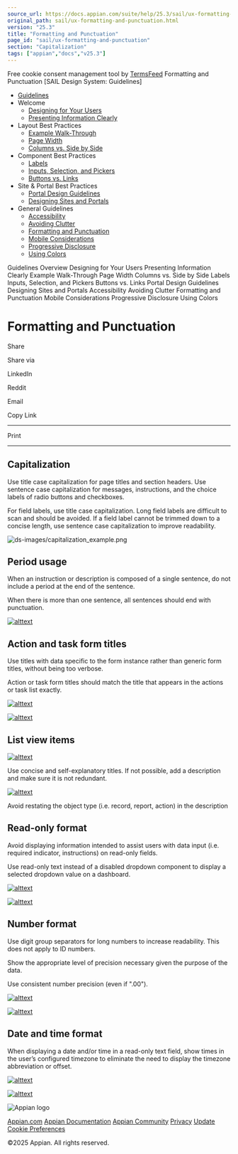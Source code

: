 ```yaml
---
source_url: https://docs.appian.com/suite/help/25.3/sail/ux-formatting-and-punctuation.html
original_path: sail/ux-formatting-and-punctuation.html
version: "25.3"
title: "Formatting and Punctuation"
page_id: "sail/ux-formatting-and-punctuation"
section: "Capitalization"
tags: ["appian","docs","v25.3"]
---
```



Free cookie consent management tool by [TermsFeed](https://www.termsfeed.com/) Formatting and Punctuation \[SAIL Design System: Guidelines\]

-   [Guidelines](/suite/help/25.3/sail/guidance.html)
-   Welcome
    -   [Designing for Your Users](/suite/help/25.3/sail/ux-designing-for-your-users.html)
    -   [Presenting Information Clearly](/suite/help/25.3/sail/ux-presenting-information-clearly.html)
-   Layout Best Practices
    -   [Example Walk-Through](/suite/help/25.3/sail/ux-example-walkthrough.html)
    -   [Page Width](/suite/help/25.3/sail/ux-page-width.html)
    -   [Columns vs. Side by Side](/suite/help/25.3/sail/ux-columns-and-side-by-side.html)
-   Component Best Practices
    -   [Labels](/suite/help/25.3/sail/ux-labels.html)
    -   [Inputs, Selection, and Pickers](/suite/help/25.3/sail/ux-inputs.html)
    -   [Buttons vs. Links](/suite/help/25.3/sail/ux-buttons-vs-links.html)
-   Site & Portal Best Practices
    -   [Portal Design Guidelines](/suite/help/25.3/sail/ux-portals.html)
    -   [Designing Sites and Portals](/suite/help/25.3/sail/ux-site-branding.html)
-   General Guidelines
    -   [Accessibility](/suite/help/25.3/sail/ux-accessibility.html)
    -   [Avoiding Clutter](/suite/help/25.3/sail/ux-avoiding-clutter.html)
    -   [Formatting and Punctuation](#)
    -   [Mobile Considerations](/suite/help/25.3/sail/ux-mobile-considerations.html)
    -   [Progressive Disclosure](/suite/help/25.3/sail/ux-progressive-disclosure.html)
    -   [Using Colors](/suite/help/25.3/sail/ux-color-overview.html)

Guidelines Overview Designing for Your Users Presenting Information Clearly Example Walk-Through Page Width Columns vs. Side by Side Labels Inputs, Selection, and Pickers Buttons vs. Links Portal Design Guidelines Designing Sites and Portals Accessibility Avoiding Clutter Formatting and Punctuation Mobile Considerations Progressive Disclosure Using Colors

# Formatting and Punctuation

Share

Share via

LinkedIn

Reddit

Email

Copy Link

* * *

Print

* * *

## Capitalization

Use title case capitalization for page titles and section headers. Use sentence case capitalization for messages, instructions, and the choice labels of radio buttons and checkboxes.

For field labels, use title case capitalization. Long field labels are difficult to scan and should be avoided. If a field label cannot be trimmed down to a concise length, use sentence case capitalization to improve readability.

![ds-images/capitalization_example.png](ds-images/capitalization_example.png)

## Period usage

When an instruction or description is composed of a single sentence, do not include a period at the end of the sentence.

When there is more than one sentence, all sentences should end with punctuation.

[![alttext](ds-images/period_usage.png)](ds-images/period_usage.png)

## Action and task form titles

Use titles with data specific to the form instance rather than generic form titles, without being too verbose.

Action or task form titles should match the title that appears in the actions or task list exactly.

[![alttext](ds-images/actionFormTitles_do.png)](ds-images/actionFormTitles_do.png)

[![alttext](ds-images/actionFormTitles_dont.png)](ds-images/actionFormTitles_dont.png)

## List view items

[![alttext](ds-images/listViewItems_do.png)](ds-images/listViewItems_do.png)

Use concise and self-explanatory titles. If not possible, add a description and make sure it is not redundant.

[![alttext](ds-images/listViewItems_dont.png)](ds-images/listViewItems_dont.png)

Avoid restating the object type (i.e. record, report, action) in the description

## Read-only format

Avoid displaying information intended to assist users with data input (i.e. required indicator, instructions) on read-only fields.

Use read-only text instead of a disabled dropdown component to display a selected dropdown value on a dashboard.

[![alttext](ds-images/readOnlyFormat_do.png)](ds-images/readOnlyFormat_do.png)

[![alttext](ds-images/readOnlyFormat_dont.png)](ds-images/readOnlyFormat_dont.png)

## Number format

Use digit group separators for long numbers to increase readability. This does not apply to ID numbers.

Show the appropriate level of precision necessary given the purpose of the data.

Use consistent number precision (even if ".00").

[![alttext](ds-images/numberFormat_do.png)](ds-images/numberFormat_do.png)

[![alttext](ds-images/numberFormat_dont.png)](ds-images/numberFormat_dont.png)

## Date and time format

When displaying a date and/or time in a read-only text field, show times in the user’s configured timezone to eliminate the need to display the timezone abbreviation or offset.

[![alttext](ds-images/dateTimeFormat_do.png)](ds-images/dateTimeFormat_do.png)

[![alttext](ds-images/dateTimeFormat_dont.png)](ds-images/dateTimeFormat_dont.png)

![Appian logo](../images/design-sys/logo-appian-white-rebrand.svg)

[Appian.com](https://www.appian.com/) [Appian Documentation](/suite/help/25.3/) [Appian Community](https://community.appian.com) [Privacy](https://appian.com/legal/privacy-information.html) [Update Cookie Preferences](#)
 

©2025 Appian. All rights reserved.